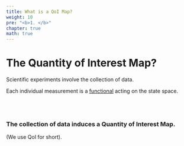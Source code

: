 ```yaml
---
title: What is a QoI Map?
weight: 10
pre: "<b>1. </b>"
chapter: true
math: true
---
```

# The Quantity of Interest Map?

Scientific experiments involve the collection of data.

Each individual measurement is a <a href="https://en.wikipedia.org/wiki/Functional_(mathematics)" target="_blank">functional</a> acting on the state space.

<br>
<br>

### The collection of data induces a  **Quantity of Interest Map**.

(We use QoI for short).